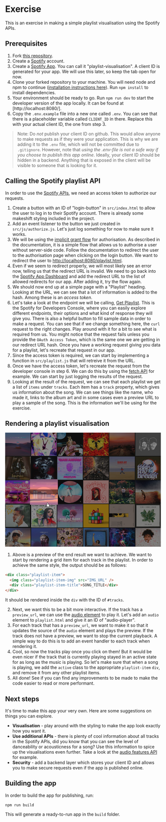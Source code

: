 # Exercise

This is an exercise in making a simple playlist visualisation using the Spotify APIs.

## Prerequisites

1. Fork [this repository](https://github.com/zatine/playlist-visualisation).
2. Create a [Spotify](https://www.spotify.com/) account.
3. Create a [Spotify App](https://developer.spotify.com/documentation/general/guides/authorization/app-settings/). You can call it "playlist-visualisation". A client ID is generated for your app. We will use this later, so keep the tab open for now.
4. Clone your forked repository to your machine. You will need node and npm to continue ([installation instructions here](https://docs.npmjs.com/downloading-and-installing-node-js-and-npm)). Run `npm install` to install dependencies.
5. Your environment should be ready to go. Run `npm run dev` to start the developer version of the app locally. It can be found at [http://localhost:8080/].
6. Copy the `.env.example` file into a new one called `.env`. You can see that there is a placeholder variable called `CLIENT_ID` in there. Replace this with your actual client ID, the one from step 3.

> Note: Do _not_ publish your client ID on github. This would allow anyone to make requests as if they were your application. This is why we are adding it to the `.env` file, which will not be committed due to `.gitignore`. However, note that _using the .env-file is not a safe way if you choose to publish this app online_. Ideally, your client ID should be hidden in a backend. Anything that is exposed in the client will be visible to someone that is looking for it.

## Calling the Spotify playlist API

In order to use the [Spotify APIs](https://developer.spotify.com/documentation/web-api/reference/#/), we need an access token to authorize our requests.

1. Create a button with an ID of "login-button" in `src/index.html` to allow the user to log in to their Spotify account. There is already some makeshift styling included in the project.
2. Add an event listener to the button we just created in `src/js/authorize.js`. Let's just log something for now to make sure it works.
3. We will be using the [implicit grant flow](https://developer.spotify.com/documentation/general/guides/authorization/implicit-grant/) for authorisation. As described in the documentation, it is a simple flow that allows us to authorise a user without server-side code. Follow the documentation to redirect the user to the authorisation page when clicking on the login button. We want to redirect the user to [http://localhost:8080/playlist.html]().
4. Even if we seem to redirect properly, we will most likely see an error now, telling us that the redirect URL is invalid. We need to go back into the [Spotify App Dashboard](https://developer.spotify.com/dashboard/) and add the redirect URL to the list of allowed redirects for our app. After adding it, try the flow again.
5. We should now end up at a simple page with a "Playlist" heading. Looking at the URL, we can see that a lot of information is added to the hash. Among these is an _access token_.
6. Let's take a look at the endpoint we will be calling, [Get Playlist](https://developer.spotify.com/console/get-playlist/). This is the Spotify for Developers Console, where you can easily explore different endpoints, their options and what kind of response they will give you. There is also a helpful button to fill sample data in order to make a request. You can see that if we change something here, the `curl` request to the right changes. Play around with it for a bit to see what is required from us. You might notice that the request fails unless you provide the `OAuth Access Token`, which is the same one we are getting in our redirect URL hash. Once you have a working request giving you data for a playlist, let's recreate that request in our app.
7. Since the access token is required, we can start by implementing a function in `src/playlist.js` that will retreive it from the URL.
8. Once we have the access token, let's recreate the request from the developer console in step 6. We can do this by using the [fetch API](https://developer.mozilla.org/en-US/docs/Web/API/Fetch_API) for example. We can start by just logging the results of the request.
9. Looking at the result of the request, we can see that each playlist we get a list of `items` under `tracks`. Each item has a `track` property, which gives us information about the song. We can see things like the name, who made it, links to the album art and in some cases even a preview URL to play a sample of the song. This is the information we'll be using for the exercise.

## Rendering a playlist visualisation

![Visualisation preview](./preview.jpg)

1. Above is a preview of the end result we want to achieve. We want to start by rendering a grid item for each track in the playlist. In order to achieve the same style, the output should be as follows:

```html
<div class="playlist-item">
  <img class="playlist-item-img" src="IMG_URL" />
  <div class="playlist-item-title">SONG_TITLE</div>
</div>
```

It should be rendered inside the `div` with the ID of `#tracks`.

2. Next, we want this to be a bit more interactive. If the track has a `preview_url`, we can use the [audio element](https://developer.mozilla.org/en-US/docs/Web/HTML/Element/audio) to play it. Let's add an `audio` element to `playlist.html` and give it an ID of "audio-player".
3. For each track that has a `preview_url`, we want to make it so that it updates the source of the `audio` element and plays the preview. If the track does not have a preview, we want to stop the current playback. A simple way to do this is to add an event handler to each track when rendering it.
4. Cool, so now the tracks play once you click on them! But it would be even nicer if the track that is currently playing stayed in an active state for as long as the music is playing. So let's make sure that when a song is playing, we add the `active` class to the appropriate `playlist-item` `div`, and remove it from any other playlist items.
5. All done! See if you can find any improvements to be made to make the code easier to read or more performant.

## Next steps

It's time to make this app your very own. Here are some suggestions on things you can explore.

- **Visualisation** - play around with the styling to make the app look exactly how you want it.
- **Use additional APIs** - there is plenty of cool information about all tracks in the Spotify APIs, did you know that you can see the level of danceability or acousticness for a song? Use this information to spice up the visualisations even further. Take a look at the [audio features API](https://developer.spotify.com/console/get-audio-features-several-tracks/) for example.
- **Security** - add a backend layer which stores your client ID and allows you to make secure requests even if the app is published online.

## Building the app

In order to build the app for publishing, run:

```
npm run build
```

This will generate a ready-to-run app in the `build` folder.
